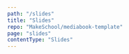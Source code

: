 ```yaml
---
path: "/slides"
title: "Slides"
repo: "MakeSchool/mediabook-template"
page: "slides"
contentType: "Slides"
---
```

